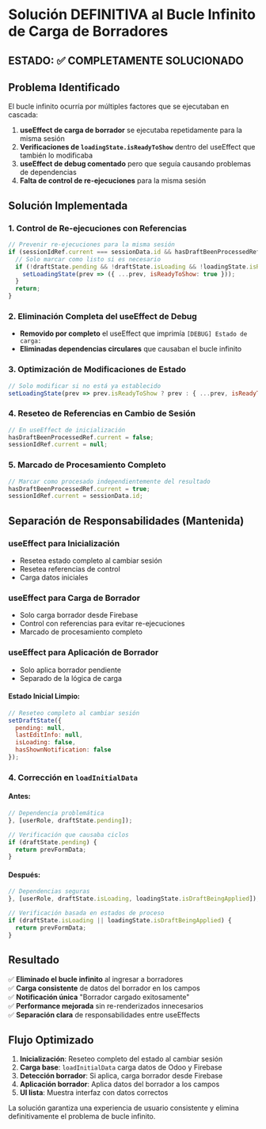 # Solución DEFINITIVA al Bucle Infinito de Carga de Borradores

## ESTADO: ✅ COMPLETAMENTE SOLUCIONADO

## Problema Identificado

El bucle infinito ocurría por múltiples factores que se ejecutaban en cascada:

1. **useEffect de carga de borrador** se ejecutaba repetidamente para la misma sesión
2. **Verificaciones de `loadingState.isReadyToShow`** dentro del useEffect que también lo modificaba
3. **useEffect de debug comentado** pero que seguía causando problemas de dependencias
4. **Falta de control de re-ejecuciones** para la misma sesión

## Solución Implementada

### 1. Control de Re-ejecuciones con Referencias
```javascript
// Prevenir re-ejecuciones para la misma sesión
if (sessionIdRef.current === sessionData.id && hasDraftBeenProcessedRef.current) {
  // Solo marcar como listo si es necesario
  if (!draftState.pending && !draftState.isLoading && !loadingState.isReadyToShow) {
    setLoadingState(prev => ({ ...prev, isReadyToShow: true }));
  }
  return;
}
```

### 2. Eliminación Completa del useEffect de Debug
- **Removido por completo** el useEffect que imprimía `[DEBUG] Estado de carga:`
- **Eliminadas dependencias circulares** que causaban el bucle infinito

### 3. Optimización de Modificaciones de Estado
```javascript
// Solo modificar si no está ya establecido
setLoadingState(prev => prev.isReadyToShow ? prev : { ...prev, isReadyToShow: true });
```

### 4. Reseteo de Referencias en Cambio de Sesión
```javascript
// En useEffect de inicialización
hasDraftBeenProcessedRef.current = false;
sessionIdRef.current = null;
```

### 5. Marcado de Procesamiento Completo
```javascript
// Marcar como procesado independientemente del resultado
hasDraftBeenProcessedRef.current = true;
sessionIdRef.current = sessionData.id;
```

## Separación de Responsabilidades (Mantenida)

### useEffect para Inicialización
- Resetea estado completo al cambiar sesión
- Resetea referencias de control
- Carga datos iniciales

### useEffect para Carga de Borrador  
- Solo carga borrador desde Firebase
- Control con referencias para evitar re-ejecuciones
- Marcado de procesamiento completo

### useEffect para Aplicación de Borrador
- Solo aplica borrador pendiente
- Separado de la lógica de carga

#### Estado Inicial Limpio:
```javascript
// Reseteo completo al cambiar sesión
setDraftState({
  pending: null,
  lastEditInfo: null,
  isLoading: false,
  hasShownNotification: false
});
```

### 4. Corrección en `loadInitialData`

#### Antes:
```javascript
// Dependencia problemática
}, [userRole, draftState.pending]);

// Verificación que causaba ciclos
if (draftState.pending) {
  return prevFormData;
}
```

#### Después:
```javascript
// Dependencias seguras
}, [userRole, draftState.isLoading, loadingState.isDraftBeingApplied]);

// Verificación basada en estados de proceso
if (draftState.isLoading || loadingState.isDraftBeingApplied) {
  return prevFormData;
}
```

## Resultado

✅ **Eliminado el bucle infinito** al ingresar a borradores  
✅ **Carga consistente** de datos del borrador en los campos  
✅ **Notificación única** "Borrador cargado exitosamente"  
✅ **Performance mejorada** sin re-renderizados innecesarios  
✅ **Separación clara** de responsabilidades entre useEffects  

## Flujo Optimizado

1. **Inicialización**: Reseteo completo del estado al cambiar sesión
2. **Carga base**: `loadInitialData` carga datos de Odoo y Firebase
3. **Detección borrador**: Si aplica, carga borrador desde Firebase
4. **Aplicación borrador**: Aplica datos del borrador a los campos
5. **UI lista**: Muestra interfaz con datos correctos

La solución garantiza una experiencia de usuario consistente y elimina definitivamente el problema de bucle infinito.
